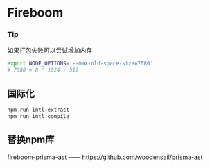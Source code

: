 # Fireboom

### Tip
如果打包失败可以尝试增加内存

```sh
export NODE_OPTIONS='--max-old-space-size=7680'
# 7680 = 8 * 1024 - 512
```

## 国际化

```bash
npm run intl:extract
npm run intl:compile
```

## 替换npm库
fireboom-prisma-ast —— https://github.com/woodensail/prisma-ast
